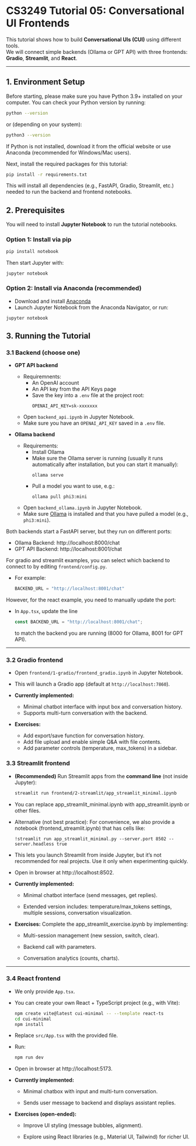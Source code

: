 # CS3249 Tutorial 05: Conversational UI Frontends

This tutorial shows how to build **Conversational UIs (CUI)** using different tools.  
We will connect simple backends (Ollama or GPT API) with three frontends: **Gradio**, **Streamlit**, and **React**.

---

## 1. Environment Setup

Before starting, please make sure you have Python 3.9+ installed on your computer.
You can check your Python version by running:

```bash
python --version
```

or (depending on your system):

```bash
python3 --version
```

If Python is not installed, download it from the official website
 or use Anaconda (recommended for Windows/Mac users).

Next, install the required packages for this tutorial:

```bash
pip install -r requirements.txt
```

This will install all dependencies (e.g., FastAPI, Gradio, Streamlit, etc.) needed to run the backend and frontend notebooks.

## 2. Prerequisites

You will need to install **Jupyter Notebook** to run the tutorial notebooks.

### Option 1: Install via pip
```bash
pip install notebook
```

Then start Jupyter with:
```
jupyter notebook
```

### Option 2: Install via Anaconda (recommended)
- Download and install [Anaconda](https://www.anaconda.com/download)
- Launch Jupyter Notebook from the Anaconda Navigator, or run:
```
jupyter notebook
```


## 3. Running the Tutorial

### 3.1 Backend (choose one)

- **GPT API backend**
  - Requiremnents:
    - An OpenAI account
    - An API key from the API Keys page
    - Save the key into a `.env` file at the project root:
        ```
        OPENAI_API_KEY=sk-xxxxxxx
        ```
  - Open `backend_api.ipynb` in Jupyter Notebook.
  - Make sure you have an `OPENAI_API_KEY` saved in a `.env` file.

- **Ollama backend**
  - Requirements:
    - Install Ollama
    - Make sure the Ollama server is running (usually it runs automatically after installation, but you can start it manually):
      ```
      ollama serve
      ```
    - Pull a model you want to use, e.g.:
      ```
      ollama pull phi3:mini
      ```
  - Open `backend_ollama.ipynb` in Jupyter Notebook.
  - Make sure [Ollama](https://ollama.com) is installed and that you have pulled a model (e.g., `phi3:mini`).

Both backends start a FastAPI server, but they run on different ports:

- Ollama Backend: http://localhost:8000/chat
- GPT API Backend: http://localhost:8001/chat

For gradio and streamlit examples, you can select which backend to connect to by editing `frontend/config.py`.  
  - For example:

    ```python
    BACKEND_URL = "http://localhost:8001/chat"
    ```

However, for the react example, you need to manually update the port:
  - In `App.tsx`, update the line  
    ```ts
    const BACKEND_URL = "http://localhost:8001/chat";
    ```
    to match the backend you are running (8000 for Ollama, 8001 for GPT API).

---

### 3.2 Gradio frontend
- Open `frontend/1-gradio/frontend_gradio.ipynb` in Jupyter Notebook.
- This will launch a Gradio app (default at `http://localhost:7860`).


- **Currently implemented:**
    - Minimal chatbot interface with input box and conversation history.
    - Supports multi-turn conversation with the backend.

- **Exercises:**
    - Add export/save function for conversation history.
    - Add file upload and enable simple Q&A with file contents.
    - Add parameter controls (temperature, max_tokens) in a sidebar.


### 3.3 Streamlit frontend

- **(Recommended)** Run Streamlit apps from the **command line** (not inside Jupyter):
  ```bash
  streamlit run frontend/2-streamlit/app_streamlit_minimal.ipynb
  ```

- You can replace app_streamlit_minimal.ipynb with app_streamlit.ipynb or other files.

- Alternative (not best practice):
For convenience, we also provide a notebook (frontend_streamlit.ipynb) that has cells like:

    ```
    !streamlit run app_streamlit_minimal.py --server.port 8502 --server.headless true
    ```

- This lets you launch Streamlit from inside Jupyter, but it’s not recommended for real projects.
Use it only when experimenting quickly.
- Open in browser at http://localhost:8502.


- **Currently implemented:**

    - Minimal chatbot interface (send messages, get replies).

    - Extended version includes: temperature/max_tokens settings, multiple sessions, conversation visualization.

- **Exercises:** Complete the app_streamlit_exercise.ipynb by implementing:

    - Multi-session management (new session, switch, clear).

    - Backend call with parameters.

    - Conversation analytics (counts, charts).

---
### 3.4 React frontend

- We only provide `App.tsx`.
- You can create your own React + TypeScript project (e.g., with Vite):

    ```bash
    npm create vite@latest cui-minimal -- --template react-ts
    cd cui-minimal
    npm install
    ```

- Replace `src/App.tsx` with the provided file.

- Run:
    ```bash
    npm run dev
    ```

- Open in browser at http://localhost:5173.


- **Currently implemented:**

    - Minimal chatbox with input and multi-turn conversation.

    - Sends user message to backend and displays assistant replies.

- **Exercises (open-ended):**

    - Improve UI styling (message bubbles, alignment).

    - Explore using React libraries (e.g., Material UI, Tailwind) for richer UI.